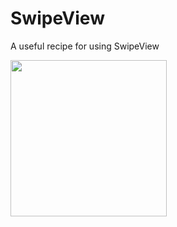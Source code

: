 # SwipeView

A useful recipe for using SwipeView

<div style="display:flex;">
<img width=250 src="https://github.com/KayhanYeter/SwipeViewRecipe/blob/master/SwipeView.gif">
</div>
